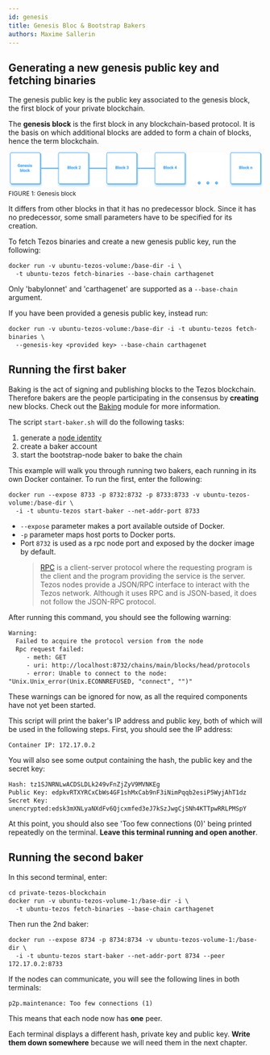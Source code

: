 ```yaml
---
id: genesis
title: Genesis Bloc & Bootstrap Bakers
authors: Maxime Sallerin
---
```


## Generating a new genesis public key and fetching binaries

The genesis public key is the public key associated to the genesis block, the first block of your private blockchain.

The **genesis block** is the first block in any blockchain-based protocol. It is the basis on which additional blocks are added to form a chain of blocks, hence the term blockchain.

![](../../static/img/private/genesis_block.svg)
<small className="figure">FIGURE 1: Genesis block</small>

It differs from other blocks in that it has no predecessor block. Since it has no predecessor, some small parameters have to be specified for its creation.

To fetch Tezos binaries and create a new genesis public key, run the following:

```shell
docker run -v ubuntu-tezos-volume:/base-dir -i \
  -t ubuntu-tezos fetch-binaries --base-chain carthagenet
```

Only 'babylonnet' and 'carthagenet' are supported as a `--base-chain` argument.

If you have been provided a genesis public key, instead run:

```shell
docker run -v ubuntu-tezos-volume:/base-dir -i -t ubuntu-tezos fetch-binaries \
  --genesis-key <provided key> --base-chain carthagenet
```

## Running the first baker

Baking is the act of signing and publishing blocks to the Tezos blockchain. Therefore bakers are the people participating in the consensus by **creating** new blocks.
Check out the [Baking](/baking) module for more information.

The script `start-baker.sh` will do the following tasks:
1. generate a [node identity](/deploy-a-node/set-up-a-node#node-identity)
2. create a baker account
3. start the bootstrap-node baker to bake the chain

This example will walk you through running two bakers, each running in its own Docker container. To run the first, enter the following:

```shell
docker run --expose 8733 -p 8732:8732 -p 8733:8733 -v ubuntu-tezos-volume:/base-dir \
  -i -t ubuntu-tezos start-baker --net-addr-port 8733
```

- `--expose` parameter makes a port available outside of Docker.
- `-p` parameter maps host ports to Docker ports.
- Port `8732` is used as a rpc node port and exposed by the docker image by default. 
  >[RPC](/tezos-basics/cli-and-rpc#tezos-rpc-remote-procedure-call) is a client-server protocol where the requesting program is the client and the program providing the service is the server.   
  Tezos nodes provide a JSON/RPC interface to interact with the Tezos network. Although it uses RPC and is JSON-based, it does not follow the JSON-RPC protocol.

After running this command, you should see the following warning:

```shell
Warning:
  Failed to acquire the protocol version from the node
  Rpc request failed:
     - meth: GET
     - uri: http://localhost:8732/chains/main/blocks/head/protocols
     - error: Unable to connect to the node: "Unix.Unix_error(Unix.ECONNREFUSED, "connect", "")"
```

These warnings can be ignored for now, as all the required components have not yet been started.

This script will print the baker's IP address and public key, both of which will be used in the following steps. First, you should see the IP address:

```shell
Container IP: 172.17.0.2
```

You will also see some output containing the hash, the public key and the secret key:

```shell
Hash: tz1SJNRNLwACDSLDLk249vFnZjZyV9MVNKEg
Public Key: edpkvRTXYRCxCbWs4GF1shMxCab9nF3iNimPqqb2esiP5WyjAhT1dz
Secret Key: unencrypted:edsk3mXNLyaNXdFv6Qjcxmfed3eJ7kSzJwgCjSNh4KTTpwRRLPMSpY
```

At this point, you should also see 'Too few connections (0)' being printed repeatedly on the terminal. **Leave this terminal running and open another**.

## Running the second baker

In this second terminal, enter:

```shell
cd private-tezos-blockchain
docker run -v ubuntu-tezos-volume-1:/base-dir -i \
  -t ubuntu-tezos fetch-binaries --base-chain carthagenet
```

Then run the 2nd baker:

```
docker run --expose 8734 -p 8734:8734 -v ubuntu-tezos-volume-1:/base-dir \
  -i -t ubuntu-tezos start-baker --net-addr-port 8734 --peer 172.17.0.2:8733
```

If the nodes can communicate, you will see the following lines in both terminals:

```shell
p2p.maintenance: Too few connections (1)
```

This means that each node now has **one** peer.

Each terminal displays a different hash, private key and public key. 
**Write them down somewhere** because we will need them in the next chapter.




